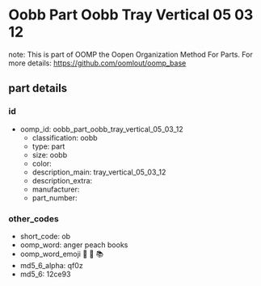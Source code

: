 # Oobb Part Oobb Tray Vertical 05 03 12  

note: This is part of OOMP the Oopen Organization Method For Parts. For more details: https://github.com/oomlout/oomp_base

##  part details





### id
* oomp_id: oobb_part_oobb_tray_vertical_05_03_12
  * classification: oobb
  * type: part
  * size: oobb
  * color: 
  * description_main: tray_vertical_05_03_12
  * description_extra: 
  * manufacturer: 
  * part_number: 

### other_codes
* short_code: ob
* oomp_word: anger peach books
* oomp_word_emoji :anger: :peach: :books:
* md5_6_alpha: qf0z
* md5_6: 12ce93